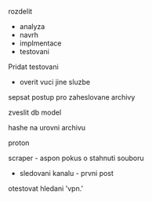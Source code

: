 rozdelit
- analyza
- navrh
- implmentace
- testovani

Pridat testovani
- overit vuci jine sluzbe

sepsat postup pro zaheslovane archivy

zveslit db model

hashe na urovni archivu


proton


scraper - aspon pokus o stahnuti souboru
- sledovani kanalu - prvni post

otestovat hledani 'vpn.'